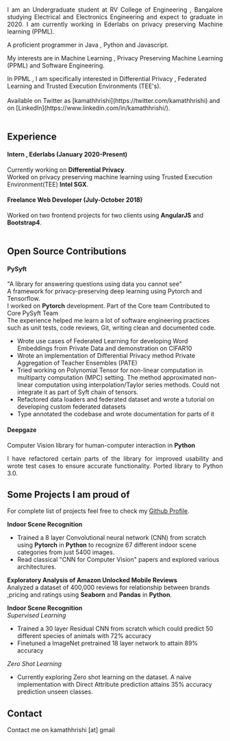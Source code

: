 <br/>
<p style='text-align: justify;'>I am an Undergraduate student at RV College of Engineering , Bangalore studying Electrical and Electronics Engineering and expect to graduate in 2020. I am currently working in Ederlabs on privacy preserving Machine learning (PPML).</p>

A proficient programmer in Java , Python and Javascript. 
<br/>
<p style='text-align: justify;'>My interests are in Machine Learning , Privacy Preserving Machine Learning (PPML) and Software Engineering.</p>
In PPML , I am specifically interested in Differential Privacy , Federated Learning and Trusted Execution Environments (TEE's). 
<br/>
<br/>
Available on Twitter as [kamathhrishi](https://twitter.com/kamathhrishi) and on [LinkedIn](https://www.linkedin.com/in/kamathhrishi/).
<br/> 
<br/>

## Experience
#### Intern , Ederlabs  (January 2020-Present)
Currently working on **Differential Privacy**. 
<br/>
Worked on privacy preserving machine learning using Trusted Execution Environment(TEE) **Intel SGX**. 

#### Freelance Web Developer  (July-October 2018)
Worked on two frontend projects for two clients using **AngularJS** and **Bootstrap4**. 
<br/>
<br/>
## Open Source Contributions

#### PySyft
"A library for answering questions using data you cannot see"
<br/>
A framework for privacy-preserving deep learning using Pytorch and Tensorflow.
<br/>
I worked on **Pytorch** development.
Part of the Core team
Contributed to Core PySyft Team
<br/>
The experience helped me learn a lot of software engineering practices such as unit tests, code reviews, Git, writing clean and documented code.
<br/>
- Wrote use cases of Federated Learning for developing Word Embeddings from Private Data and demonstration on CIFAR10
- Wrote an implementation of Differential Privacy method Private Aggregation of Teacher Ensembles (PATE)
- Tried working on Polynomial Tensor for non-linear computation in multiparty computation (MPC) setting. The method approximated non-linear computation using interpolation/Taylor series methods. Could not integrate it as part of Syft chain of tensors.
- Refactored data loaders and federated dataset and wrote a tutorial on developing custom federated datasets
- Type annotated the codebase and wrote documentation for parts of it


#### Deepgaze
Computer Vision library for human-computer interaction in **Python**
<br/>
<p style='text-align: justify;'>
I have refactored certain parts of the library for improved usability and wrote test cases to ensure accurate functionality. Ported library to Python 3.0.
</p>

## Some Projects I am proud of

For complete list of projects feel free to check my [Github Profile](https://github.com/kamathhrishi).

**Indoor Scene Recognition**
<br/>
- Trained a 8 layer Convolutional neural network (CNN) from scratch using **Pytorch** in **Python** to recognize 67 different indoor scene categories from just 5400 images. 
- Read classical "CNN for Computer Vision" papers and explored various architectures.

**Exploratory Analysis of Amazon Unlocked Mobile Reviews**
<br/>
Analyzed a dataset of 400,000 reviews for relationship between brands ,pricing and ratings using **Seaborn** and **Pandas** in **Python**.

**Indoor Scene Recognition**
<br/>
*Supervised Learning*
<br/>

- Trained a 30 layer Residual CNN from scratch which could predict 50 different species of animals with 72% accuracy
- Finetuned a ImageNet pretrained 18 layer network to attain 89% accuracy 

*Zero Shot Learning*
<br/>

- Currently exploring Zero shot learning on the dataset. A naive implementation with Direct Attribute prediction attains 35% accuracy prediction unseen classes. 

## Contact
Contact me on kamathhrishi [at] gmail <dot com>
